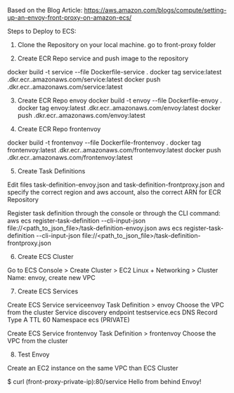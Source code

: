Based on the Blog Article: https://aws.amazon.com/blogs/compute/setting-up-an-envoy-front-proxy-on-amazon-ecs/

Steps to Deploy to ECS:

1) Clone the Repository on your local machine.
go to front-proxy folder

2) Create ECR Repo service and push image to the repository

docker build -t service --file Dockerfile-service . 
docker tag service:latest <account id>.dkr.ecr.<region>.amazonaws.com/service:latest 
docker push <account id>.dkr.ecr.<region>.amazonaws.com/service:latest  

3) Create ECR Repo envoy
docker build -t envoy --file Dockerfile-envoy . 
docker tag envoy:latest <account id>.dkr.ecr.<region>.amazonaws.com/envoy:latest 
docker push <account id>.dkr.ecr.<region>.amazonaws.com/envoy:latest 

4) Create ECR Repo frontenvoy

docker build -t frontenvoy --file Dockerfile-frontenvoy . 
docker tag frontenvoy:latest <account id>.dkr.ecr.<region>.amazonaws.com/frontenvoy:latest 
docker push <account id>.dkr.ecr.<region>.amazonaws.com/frontenvoy:latest 

5) Create Task Definitions

Edit files task-definition-envoy.json and task-definition-frontproxy.json
and specify the correct region and aws account, also the correct ARN for ECR Repository

Register task definition through the console or through the CLI command:
aws ecs register-task-definition --cli-input-json file://<path_to_json_file>/task-definition-envoy.json
aws ecs register-task-definition --cli-input-json file://<path_to_json_file>/task-definition-frontproxy.json

6) Create ECS Cluster

Go to ECS Console > Create Cluster > EC2 Linux + Networking > Cluster Name: envoy, create new VPC


7) Create ECS Services

Create ECS Service serviceenvoy
Task Definition > envoy
Choose the VPC from the cluster
Service discovery endpoint testservice.ecs
DNS Record Type A
TTL 60
Namespace ecs (PRIVATE)

Create ECS Service frontenvoy
Task Definition > frontenvoy
Choose the VPC from the cluster

8) Test Envoy

Create an EC2 instance on the same VPC than ECS Cluster

$ curl (front-proxy-private-ip):80/service
Hello from behind Envoy! 

